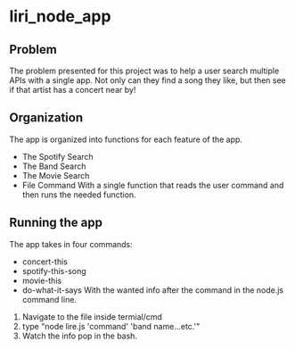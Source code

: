 # liri_node_app

## Problem 
The problem presented for this project was to help a user search multiple APIs with a single app. Not only can they find a song they like, but then see if that artist has a concert near by! 

## Organization 
The app is organized into functions for each feature of the app. 
* The Spotify Search
* The Band Search 
* The Movie Search
* File Command
With a single function that reads the user command and then runs the needed function.

## Running the app
The app takes in four commands:
* concert-this
* spotify-this-song
* movie-this
* do-what-it-says
With the wanted info after the command in the node.js command line. 
1. Navigate to the file inside termial/cmd 
2. type "node lire.js 'command' 'band name...etc.'" 
3. Watch the info pop in the bash. 